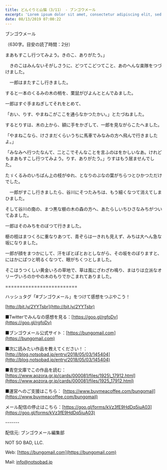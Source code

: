 ```yaml
---
title: どんぐりと山猫（3/11） - ブンゴウメール
excerpt: 'Lorem ipsum dolor sit amet, consectetur adipiscing elit, sed do eiusmod tempor incididunt ut labore et dolore magna aliqua. Praesent elementum facilisis leo vel fringilla est ullamcorper eget. At imperdiet dui accumsan sit amet nulla facilisi morbi tempus.'
date: 08/13/2019 07:00:22
---
```


ブンゴウメール

（630字。目安の読了時間：2分）

まあもすこし行つてみよう。きのこ、ありがたう。」

　きのこはみんないそがしさうに、どつてこどつてこと、あのへんな楽隊をつづけました。

　一郎はまたすこし行きました。

すると一本のくるみの木の梢を、栗鼠がぴよんととんでゐました。

一郎はすぐ手まねぎしてそれをとめて、

「おい、りす、やまねこがここを通らなかつたかい。」とたづねました。

するとりすは、木の上から、額に手をかざして、一郎を見ながらこたへました。

「やまねこなら、けさまだくらいうちに馬車でみなみの方へ飛んで行きましたよ。」

「みなみへ行つたなんて、二とこでそんなことを言ふのはをかしいなあ。けれどもまあもすこし行つてみよう。りす、ありがたう。」りすはもう居ませんでした。

たゞくるみのいちばん上の枝がゆれ、となりのぶなの葉がちらつとひかつただけでした。

　一郎がすこし行きましたら、谷川にそつたみちは、もう細くなつて消えてしまひました。

そして谷川の南の、まつ黒な榧の木の森の方へ、あたらしいちひさなみちがついてゐました。

一郎はそのみちをのぼつて行きました。

榧の枝はまつくろに重なりあつて、青ぞらは一きれも見えず、みちは大へん急な坂になりました。

一郎が顔をまつかにして、汗をぽとぽとおとしながら、その坂をのぼりますと、にはかにぱつと明るくなつて、眼がちくつとしました。

そこはうつくしい黄金いろの草地で、草は風にざわざわ鳴り、まはりは立派なオリーヴいろのかやの木のもりでかこまれてありました。

\=========================

ハッシュタグ「#ブンゴウメール」をつけて感想をつぶやこう！　

[http://bit.ly/2YYTsbr](http://bit.ly/2YYTsbr)

■Twitterでみんなの感想を見る：[https://goo.gl/rgfoDv](https://goo.gl/rgfoDv)

■ブンゴウメール公式サイト：[https://bungomail.com](https://bungomail.com)

■次に読みたい作品を教えてください！：[http://blog.notsobad.jp/entry/2018/05/03/145404](http://blog.notsobad.jp/entry/2018/05/03/145404)

■青空文庫でこの作品を読む：[https://www.aozora.gr.jp/cards/000081/files/1925\_17912.html](https://www.aozora.gr.jp/cards/000081/files/1925_17912.html)

■運営へのご支援はこちら： [https://www.buymeacoffee.com/bungomail](https://www.buymeacoffee.com/bungomail)

メール配信の停止はこちら：[https://goo.gl/forms/kVz3fE9HdDq5iuA03](https://goo.gl/forms/kVz3fE9HdDq5iuA03)

\-------

配信元: ブンゴウメール編集部

NOT SO BAD, LLC.

Web: [https://bungomail.com](https://bungomail.com)

Mail: info@notsobad.jp